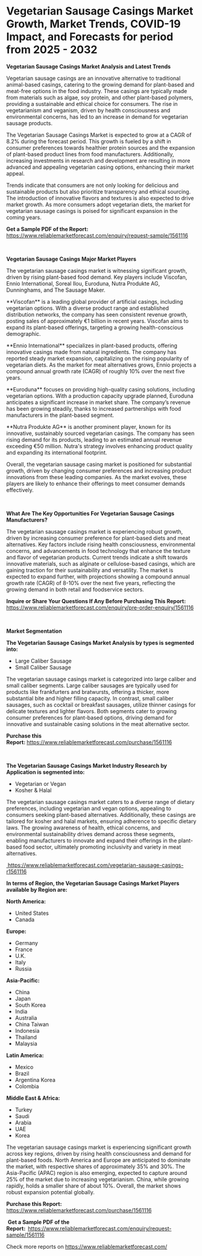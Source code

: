 <p><h1>Vegetarian Sausage Casings Market Growth, Market Trends, COVID-19 Impact, and Forecasts for period from 2025 - 2032</h1></p><p><strong>Vegetarian Sausage Casings Market Analysis and Latest Trends</strong></p>
<p><p>Vegetarian sausage casings are an innovative alternative to traditional animal-based casings, catering to the growing demand for plant-based and meat-free options in the food industry. These casings are typically made from materials such as algae, soy protein, and other plant-based polymers, providing a sustainable and ethical choice for consumers. The rise in vegetarianism and veganism, driven by health consciousness and environmental concerns, has led to an increase in demand for vegetarian sausage products.</p><p>The Vegetarian Sausage Casings Market is expected to grow at a CAGR of 8.2% during the forecast period. This growth is fueled by a shift in consumer preferences towards healthier protein sources and the expansion of plant-based product lines from food manufacturers. Additionally, increasing investments in research and development are resulting in more advanced and appealing vegetarian casing options, enhancing their market appeal. </p><p>Trends indicate that consumers are not only looking for delicious and sustainable products but also prioritize transparency and ethical sourcing. The introduction of innovative flavors and textures is also expected to drive market growth. As more consumers adopt vegetarian diets, the market for vegetarian sausage casings is poised for significant expansion in the coming years.</p></p>
<p><strong>Get a Sample PDF of the Report:&nbsp;</strong> <a href="https://www.reliablemarketforecast.com/enquiry/request-sample/1561116?utm_campaign=2467&utm_medium=2&utm_source=Github&utm_content=ia&utm_term=14022025&utm_id=vegetarian-sausage-casings">https://www.reliablemarketforecast.com/enquiry/request-sample/1561116</a></p>
<p>&nbsp;</p>
<p><strong>Vegetarian Sausage Casings Major Market Players</strong></p>
<p><p>The vegetarian sausage casings market is witnessing significant growth, driven by rising plant-based food demand. Key players include Viscofan, Ennio International, Soreal Ilou, Euroduna, Nutra Produkte AG, Dunninghams, and The Sausage Maker.</p><p>**Viscofan** is a leading global provider of artificial casings, including vegetarian options. With a diverse product range and established distribution networks, the company has seen consistent revenue growth, posting sales of approximately €1 billion in recent years. Viscofan aims to expand its plant-based offerings, targeting a growing health-conscious demographic.</p><p>**Ennio International** specializes in plant-based products, offering innovative casings made from natural ingredients. The company has reported steady market expansion, capitalizing on the rising popularity of vegetarian diets. As the market for meat alternatives grows, Ennio projects a compound annual growth rate (CAGR) of roughly 10% over the next five years.</p><p>**Euroduna** focuses on providing high-quality casing solutions, including vegetarian options. With a production capacity upgrade planned, Euroduna anticipates a significant increase in market share. The company’s revenue has been growing steadily, thanks to increased partnerships with food manufacturers in the plant-based segment.</p><p>**Nutra Produkte AG** is another prominent player, known for its innovative, sustainably sourced vegetarian casings. The company has seen rising demand for its products, leading to an estimated annual revenue exceeding €50 million. Nutra's strategy involves enhancing product quality and expanding its international footprint.</p><p>Overall, the vegetarian sausage casing market is positioned for substantial growth, driven by changing consumer preferences and increasing product innovations from these leading companies. As the market evolves, these players are likely to enhance their offerings to meet consumer demands effectively.</p></p>
<p>&nbsp;</p>
<p><strong>What Are The Key Opportunities For Vegetarian Sausage Casings Manufacturers?</strong></p>
<p><p>The vegetarian sausage casings market is experiencing robust growth, driven by increasing consumer preference for plant-based diets and meat alternatives. Key factors include rising health consciousness, environmental concerns, and advancements in food technology that enhance the texture and flavor of vegetarian products. Current trends indicate a shift towards innovative materials, such as alginate or cellulose-based casings, which are gaining traction for their sustainability and versatility. The market is expected to expand further, with projections showing a compound annual growth rate (CAGR) of 8-10% over the next five years, reflecting the growing demand in both retail and foodservice sectors.</p></p>
<p><strong>Inquire or Share Your Questions If Any Before Purchasing This Report:</strong> <a href="https://www.reliablemarketforecast.com/enquiry/pre-order-enquiry/1561116?utm_campaign=2467&utm_medium=2&utm_source=Github&utm_content=ia&utm_term=14022025&utm_id=vegetarian-sausage-casings">https://www.reliablemarketforecast.com/enquiry/pre-order-enquiry/1561116</a></p>
<p>&nbsp;</p>
<p><strong>Market Segmentation</strong></p>
<p><strong>The Vegetarian Sausage Casings Market Analysis by types is segmented into:</strong></p>
<p><ul><li>Large Caliber Sausage</li><li>Small Caliber Sausage</li></ul></p>
<p><p>The vegetarian sausage casings market is categorized into large caliber and small caliber segments. Large caliber sausages are typically used for products like frankfurters and bratwursts, offering a thicker, more substantial bite and higher filling capacity. In contrast, small caliber sausages, such as cocktail or breakfast sausages, utilize thinner casings for delicate textures and lighter flavors. Both segments cater to growing consumer preferences for plant-based options, driving demand for innovative and sustainable casing solutions in the meat alternative sector.</p></p>
<p><strong>Purchase this Report:&nbsp;</strong><a href="https://www.reliablemarketforecast.com/purchase/1561116?utm_campaign=2467&utm_medium=2&utm_source=Github&utm_content=ia&utm_term=14022025&utm_id=vegetarian-sausage-casings">https://www.reliablemarketforecast.com/purchase/1561116</a></p>
<p>&nbsp;</p>
<p><strong>The Vegetarian Sausage Casings Market Industry Research by Application is segmented into:</strong></p>
<p><ul><li>Vegetarian or Vegan</li><li>Kosher & Halal</li></ul></p>
<p><p>The vegetarian sausage casings market caters to a diverse range of dietary preferences, including vegetarian and vegan options, appealing to consumers seeking plant-based alternatives. Additionally, these casings are tailored for kosher and halal markets, ensuring adherence to specific dietary laws. The growing awareness of health, ethical concerns, and environmental sustainability drives demand across these segments, enabling manufacturers to innovate and expand their offerings in the plant-based food sector, ultimately promoting inclusivity and variety in meat alternatives.</p></p>
<p><a href="https://www.reliablemarketforecast.com/vegetarian-sausage-casings-r1561116?utm_campaign=2467&utm_medium=2&utm_source=Github&utm_content=ia&utm_term=14022025&utm_id=vegetarian-sausage-casings">&nbsp;https://www.reliablemarketforecast.com/vegetarian-sausage-casings-r1561116</a></p>
<p><strong>In terms of Region, the Vegetarian Sausage Casings Market Players available by Region are:</strong></p>
<p>
    <p> <strong> North America: </strong>
        <ul>
            <li>United States</li>
            <li>Canada</li>
        </ul>
        </p> 
    <p> <strong> Europe: </strong>
        <ul>
            <li>Germany</li>
            <li>France</li>
            <li>U.K.</li>
            <li>Italy</li>
            <li>Russia</li>
        </ul>
        </p> 
    <p> <strong> Asia-Pacific: </strong>
        <ul>
            <li>China</li>
            <li>Japan</li>
            <li>South Korea</li>
            <li>India</li>
            <li>Australia</li>
            <li>China Taiwan</li>
            <li>Indonesia</li>
            <li>Thailand</li>
            <li>Malaysia</li>
        </ul>
        </p> 
    <p> <strong> Latin America: </strong>
        <ul>
            <li>Mexico</li>
            <li>Brazil</li>
            <li>Argentina Korea</li>
            <li>Colombia</li>
        </ul>
        </p> 
    <p> <strong> Middle East & Africa: </strong>
        <ul>
            <li>Turkey</li>
            <li>Saudi</li>
            <li>Arabia</li>
            <li>UAE</li>
            <li>Korea</li>
        </ul>
    </p>
    </p>
<p><p>The vegetarian sausage casings market is experiencing significant growth across key regions, driven by rising health consciousness and demand for plant-based foods. North America and Europe are anticipated to dominate the market, with respective shares of approximately 35% and 30%. The Asia-Pacific (APAC) region is also emerging, expected to capture around 25% of the market due to increasing vegetarianism. China, while growing rapidly, holds a smaller share of about 10%. Overall, the market shows robust expansion potential globally.</p></p>
<p><strong>Purchase this Report: </strong><a href="https://www.reliablemarketforecast.com/purchase/1561116?utm_campaign=2467&utm_medium=2&utm_source=Github&utm_content=ia&utm_term=14022025&utm_id=vegetarian-sausage-casings">https://www.reliablemarketforecast.com/purchase/1561116</a></p>
<p>&nbsp;<strong>Get a Sample PDF of the Report:&nbsp;&nbsp;</strong><a href="https://www.reliablemarketforecast.com/enquiry/request-sample/1561116?utm_campaign=2467&utm_medium=2&utm_source=Github&utm_content=ia&utm_term=14022025&utm_id=vegetarian-sausage-casings">https://www.reliablemarketforecast.com/enquiry/request-sample/1561116</a></p>
<p><strong></strong></p>
<p>Check more reports on <a href="https://www.reliablemarketforecast.com/?utm_campaign=2467&utm_medium=2&utm_source=Github&utm_content=ia&utm_term=14022025&utm_id=vegetarian-sausage-casings">https://www.reliablemarketforecast.com/</a></p>